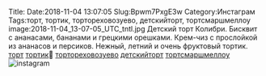 Title:
Date:2018-11-04 13:07:05
Slug:Bpwm7PxgE3w
Category:Инстаграм
Tags:торт, тортик, тортореховозуево, детскийторт, тортсмаршмеллоу
image:2018-11-04_13-07-05_UTC_tntl.jpg
Детский торт Колибри. Бисквит с ананасами, бананами и грецкими орешками. Крем-чиз с прослойкой из ананасов и персиков. Нежный, летний и очень фруктовый тортик.  [торт]({tag}торт) [тортик]({tag}тортик)🎂 [тортореховозуево]({tag}тортореховозуево) [детскийторт]({tag}детскийторт) [тортсмаршмеллоу]({tag}тортсмаршмеллоу)
![instagram]({attach}images/2018-11-04_13-07-05_UTC.jpg)
